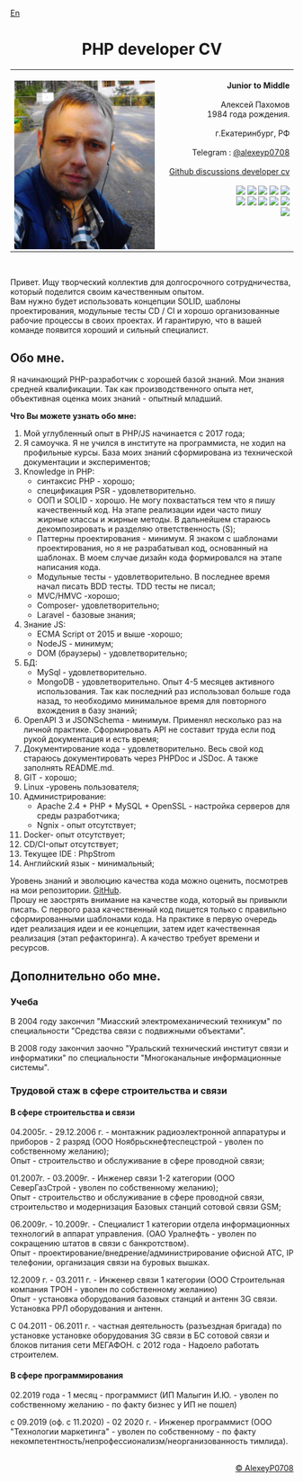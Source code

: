 [En](README.md)  
<h1 align="center">PHP developer CV</h1> 
<table width="100%" ><tr><td>
<img width="1000px"/>
<img align="left"  width="250px" src="foto.jpg"/><div align="right"> 
	<b align="center">Junior to Middle</b>
	<br/> <br/> 
	Алексей Пахомов <br/> 
	1984 года рождения. <br/><br/>
 	г.Екатеринбург, РФ  <br/><br/>
	 Telegram : <a href="https://t.me/alexeyp0708">@alexeyp0708</a> <br/> <br/>
	<a href="https://github.com/ALexeyP0708/developer_cv/discussions/1">Github discussions developer cv</a> <br/> <br/>
	<img src="https://img.shields.io/badge/PHP-%3E%3D7.4-blue"/> 
	<img src="https://img.shields.io/badge/MySQL-blue"/> 
	<img src="https://img.shields.io/badge/MongoDB-blue"/> 
	<img src="https://img.shields.io/badge/PHPUnit-blue"/> 
	<img src="https://img.shields.io/badge/%20JS%20-%3E%3DECMA2015-orange"/><br/> 
	<img src="https://img.shields.io/badge/PSR-green"/> 
	<img src="https://img.shields.io/badge/SOLID-green"/> 
	<img src="https://img.shields.io/badge/MVC+HMVC-green"/> 
	<img src="https://img.shields.io/badge/PHPDoc-green"/> 
	<img src="https://img.shields.io/badge/JSDoc-green"/> <br/>   
	<img src="https://img.shields.io/badge/OpenAPI+JSONSchema-orange"/> 
</div></td></tr></table>
<br/>

Привет. 
Ищу творческий коллектив для долгосрочного сотрудничества, который поделится своим качественным опытом.  
Вам нужно будет использовать концепции SOLID, шаблоны проектирования, модульные тесты CD / CI и хорошо организованные рабочие процессы в своих проектах. И гарантирую, что в вашей команде появится хороший и сильный специалист.

## Обо мне.

Я начинающий PHP-разработчик с хорошей базой знаний. Мои знания средней квалификации. Так как производственного опыта нет, объективная оценка моих знаний - опытный младший.

**Что Вы можете узнать обо мне:**
1. Мой углубленный опыт  в PHP/JS начинается с 2017 года;
2. Я самоучка. Я не учился в институте на программиста, не ходил на профильные курсы. База моих знаний сформирована из технической документации и экспериментов;
3.  Knowledge in PHP:
	- синтаксис PHP - хорошо;
	- спецификация PSR - удовлетворительно.
	- ООП и SOLID - хорошо.  Не могу похвастаться тем что я пишу качественный код. На этапе реализации идеи часто пишу жирные классы и жирные методы. В дальнейшем стараюсь декомпозировать и разделяю ответственность (S);  
	- Паттерны  проектирования - минимум.  Я знаком с шаблонами проектирования, но я не разрабатывал код, основанный на шаблонах. В моем случае дизайн кода формировался на этапе написания кода.
	- Модульные тесты - удовлетворительно. В последнее время  начал писать BDD тесты. TDD тесты не писал;
	- MVC/HMVC  -хорошо; 
	- Сomposer- удовлетворительно;
	- Laravel - базовые знания; 	
4. Знание JS:
	- ECMA Script от 2015 и выше -хорошо;
	- NodeJS - минимум;
	- DOM (браузеры) - удовлетворительно;
5. БД:
	- MySql - удовлетворительно. 
	-  MongoDB - удовлетворительно. Опыт 4-5 месяцев активного использования. Так как последний раз использовал больше года назад, то необходимо минимальное время для повторного вхождения в базу знаний; 
6.  OpenAPI 3 и JSONSchema -  минимум. Применял несколько раз на личной практике. Сформировать API не составит труда если под рукой документация и есть время; 
7.  Документирование кода - удовлетворительно. Весь свой код стараюсь документировать через PHPDoc и JSDoc. А также заполнять README.md.
8.  GIT - хорошо;
9. Linux -уровень пользователя;
10. Администрирование:
	- Apache 2.4 + PHP + MySQL + OpenSSL - настройка серверов для среды разработчика;
	- Ngnix - опыт отсутствует;  
11. Docker- опыт отсутствует;
12. CD/CI-опыт отсутствует;
13. Текущее IDE : PhpStrom 
14. Английский язык - минимальный;

Уровень знаний и эволюцию качества кода можно оценить, посмотрев на мои репозитории. [GitHub](https://github.com/ALexeyP0708).    
Прошу не заострять внимание на качестве кода, который вы привыкли писать.
С первого раза качественный код пишется только с правильно сформированными шаблонами кода.
На практике в первую очередь идет реализация идеи и ее концепции, затем идет качественная реализация (этап рефакторинга). А качество требует времени и ресурсов.

## Дополнительно обо мне.

### Учеба   

В 2004 году закончил "Миасский электромеханический техникум" по специальности "Средства связи с подвижными объектами".  

В 2008 году закончил заочно "Уральский технический институт связи и информатики"  по специальности "Многоканальные информационные системы".  


### Трудовой стаж в сфере строительства и связи  

#### В сфере строительства и связи

04.2005г. - 29.12.2006 г. - монтажник радиоэлектронной аппаратуры и приборов - 2 разряд (ООО Ноябрьскнефтеспецстрой - уволен по собственному желанию);  
Опыт - строительство и обслуживание в сфере проводной связи;  

01.2007г. - 03.2009г. - Инженер связи 1-2 категории (ООО СеверГазСтрой - уволен по собственному желанию);   
Опыт - строительство и обслуживание в сфере проводной связи, строительство и модернизация Базовых cтанций  сотовой связи GSM;  

06.2009г. - 10.2009г. - Специалист 1 категории отдела информационных технологий в аппарат управления. (ОАО Уралнефть - уволен по сокращению штатов в связи с банкротством).  
Опыт - проектирование/внедрение/администрирование  офисной АТС, IP телефонии, организация связи на буровых вышках.  

12.2009 г. - 03.2011 г. -   Инженер связи 1 категории (ООО Строительная компания ТРОН - уволен по собственному желанию)  
Опыт -  установка оборудования базовых станций  и антенн 3G связи. Установка РРЛ оборудования и антенн.  

С 04.2011 - 06.2011 г. - частная деятельность (разъездная бригада) по установке установке оборудования 3G связи в БС сотовой связи и блоков питания сети МЕГАФОН.
 с 2012 года - Надоело работать строителем.  

#### В сфере программирования
 02.2019 года - 1 месяц - программист (ИП Малыгин И.Ю. - уволен по собственному желанию - по факту бизнес у ИП не пошел)  

с 09.2019 (оф. с 11.2020) - 02 2020 г. - Инженер программист (ООО "Технологии маркетинга" - уволен по собственному - по факту некомпетентность/непрофессионализм/неорганизованность тимлида).   



<br/>
<div align="right">
	<a href="https://github.com/ALexeyP0708">© AlexeyP0708</a>
</div>
